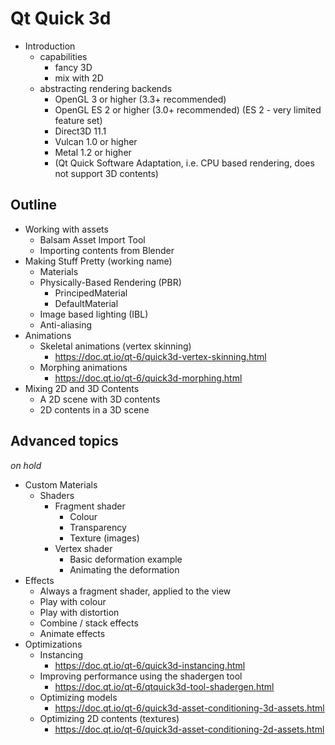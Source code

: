 # Qt Quick 3d

- Introduction
    - capabilities
        - fancy 3D
        - mix with 2D
    - abstracting rendering backends
        - OpenGL 3 or higher (3.3+ recommended)
        - OpenGL ES 2 or higher (3.0+ recommended) (ES 2 - very limited feature set)
        - Direct3D 11.1
        - Vulcan 1.0 or higher
        - Metal 1.2 or higher
        - (Qt Quick Software Adaptation, i.e. CPU based rendering, does not support 3D contents)

## Outline

- Working with assets
    - Balsam Asset Import Tool
    - Importing contents from Blender
- Making Stuff Pretty (working name)
    - Materials
    - Physically-Based Rendering (PBR)
        - PrincipedMaterial
        - DefaultMaterial
    - Image based lighting (IBL)
    - Anti-aliasing
- Animations
    - Skeletal animations (vertex skinning)
        - https://doc.qt.io/qt-6/quick3d-vertex-skinning.html
    - Morphing animations
        - https://doc.qt.io/qt-6/quick3d-morphing.html
- Mixing 2D and 3D Contents
    - A 2D scene with 3D contents
    - 2D contents in a 3D scene
    
## Advanced topics

_on hold_
    
- Custom Materials
    - Shaders 
        - Fragment shader
            - Colour
            - Transparency
            - Texture (images)
        - Vertex shader
            - Basic deformation example
            - Animating the deformation
- Effects
    - Always a fragment shader, applied to the view
    - Play with colour
    - Play with distortion
    - Combine / stack effects
    - Animate effects
- Optimizations
    - Instancing
        - https://doc.qt.io/qt-6/quick3d-instancing.html
    - Improving performance using the shadergen tool
        - https://doc.qt.io/qt-6/qtquick3d-tool-shadergen.html
    - Optimizing models
        - https://doc.qt.io/qt-6/quick3d-asset-conditioning-3d-assets.html
    - Optimizing 2D contents (textures)
        - https://doc.qt.io/qt-6/quick3d-asset-conditioning-2d-assets.html
